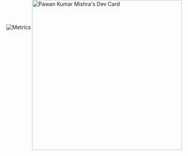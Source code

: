 
![Metrics](https://metrics.lecoq.io/pawankm21?template=classic&languages=1&introduction=1&lines=1&projects=1&achievements=1&repositories=1&people=1&followup=1&notable=1&repositories=100&repositories.batch=100&repositories.forks=false&repositories.affiliations=owner&languages.limit=8&languages.sections=most-used&languages.colors=github&languages.threshold=0%25&languages.indepth=false&languages.analysis.timeout=15&languages.categories=markup%2C%20programming&languages.recent.categories=markup%2C%20programming&languages.recent.load=300&languages.recent.days=14&introduction.title=true&people.limit=24&people.size=28&people.types=followers%2C%20following&people.identicons=false&people.shuffle=false&followup.sections=repositories&projects.limit=4&projects.descriptions=false&achievements.threshold=C&achievements.secrets=true&achievements.display=detailed&achievements.limit=0&notable.from=organization&notable.repositories=false&config.timezone=Asia%2FCalcutta)
<a  href="https://app.daily.dev/pkm"><img style="position:absolute; top:0" align="right" src="https://api.daily.dev/devcards/64225433294b450ba6fb6984afb099db.png?r=6l9" width="400" alt="Pawan Kumar Mishra's Dev Card"/></a>
